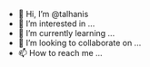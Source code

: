 - 👋 Hi, I’m @talhanis
- 👀 I’m interested in ...
- 🌱 I’m currently learning ...
- 💞️ I’m looking to collaborate on ...
- 📫 How to reach me ...

<!---
talhanis/talhanis is a ✨ special ✨ repository because its `README.md` (this file) appears on your GitHub profile.
You can click the Preview link to take a look at your changes.
start, hello world
now, open given shedule
